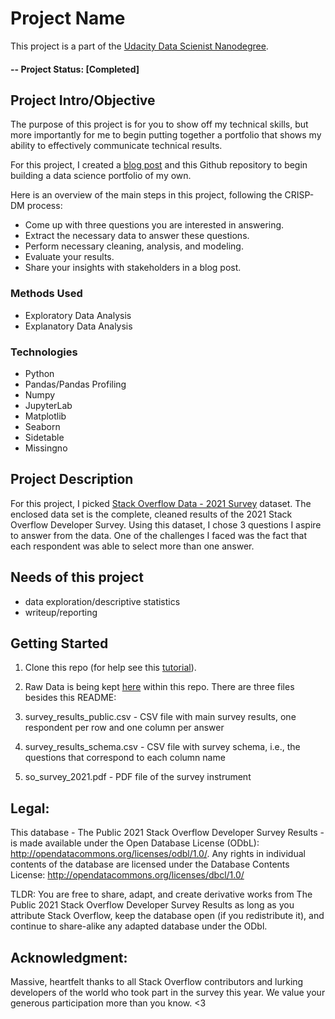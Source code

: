 # Project Name
This project is a part of the [Udacity Data Scienist Nanodegree](https://www.udacity.com/course/data-scientist-nanodegree--nd025). 

#### -- Project Status: [Completed]

## Project Intro/Objective
The purpose of this project is for you to show off my technical skills, but more importantly for me to begin putting together a portfolio that shows my ability to effectively communicate technical results.

For this project, I created a [blog post](https://medium.com/@hedejan_27978/a-quick-overview-stack-overflow-2021-survey-results-b31be60ac8b5) and this Github repository to begin building a data science portfolio of my own.

Here is an overview of the main steps in this project, following the CRISP-DM process:

* Come up with three questions you are interested in answering.
* Extract the necessary data to answer these questions.
* Perform necessary cleaning, analysis, and modeling.
* Evaluate your results.
* Share your insights with stakeholders in a blog post.

### Methods Used
* Exploratory Data Analysis
* Explanatory Data Analysis

### Technologies
* Python
* Pandas/Pandas Profiling
* Numpy
* JupyterLab
* Matplotlib
* Seaborn
* Sidetable
* Missingno

## Project Description
For this project, I picked [Stack Overflow Data - 2021 Survey](https://info.stackoverflowsolutions.com/rs/719-EMH-566/images/stack-overflow-developer-survey-2021.zip) dataset. The enclosed data set is the complete, cleaned results of the 2021 Stack Overflow Developer Survey. Using this dataset, I chose 3 questions I aspire to answer from the data. One of the challenges I faced was the fact that each respondent was able to select more than one answer.


## Needs of this project

- data exploration/descriptive statistics
- writeup/reporting

## Getting Started

1. Clone this repo (for help see this [tutorial](https://help.github.com/articles/cloning-a-repository/)).
2. Raw Data is being kept [here](https://github.com/hedejan/udacity_DSND_Project_1/tree/main/data) within this repo. There are three files besides this README:

  2. survey_results_public.csv - CSV file with main survey results, one respondent per row and one column per answer
  2. survey_results_schema.csv - CSV file with survey schema, i.e., the questions that correspond to each column name
  3. so_survey_2021.pdf - PDF file of the survey instrument

## Legal:

This database - The Public 2021 Stack Overflow Developer Survey Results - is made available under the Open Database License (ODbL): http://opendatacommons.org/licenses/odbl/1.0/. Any rights in individual contents of the database are licensed under the Database Contents License: http://opendatacommons.org/licenses/dbcl/1.0/

TLDR: You are free to share, adapt, and create derivative works from The Public 2021 Stack Overflow Developer Survey Results as long as you attribute Stack Overflow, keep the database open (if you redistribute it), and continue to share-alike any adapted database under the ODbl.

## Acknowledgment:

Massive, heartfelt thanks to all Stack Overflow contributors and lurking developers of the world who took part in the survey this year. We value your generous participation more than you know. <3

